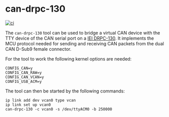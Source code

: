 # can-drpc-130

[![ci](https://github.com/polytech-com/can-drpc-130/actions/workflows/ci.yml/badge.svg)](https://github.com/polytech-com/can-drpc-130/actions/workflows/ci.yml)

The `can-drpc-130` tool can be used to bridge a virtual CAN device with the TTY device of the CAN serial port on a [IEI DRPC-130](https://www.ieiworld.com/en/product/model.php?II=598). It implements the MCU protocol needed for sending and receiving CAN packets from the dual CAN D-Sub9 female connector.

For the tool to work the following kernel options are needed:

```
CONFIG_CAN=y
CONFIG_CAN_RAW=y
CONFIG_CAN_VCAN=y
CONFIG_USB_ACM=y
```

The tool can then be started by the following commands:

```
ip link add dev vcan0 type vcan
ip link set up vcan0
can-drpc-130 -c vcan0 -s /dev/ttyACM0 -b 250000
```
